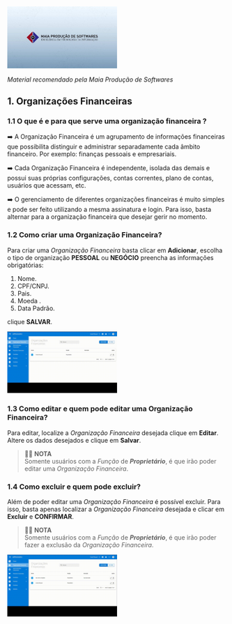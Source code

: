 <div>
 
<img src="./imagens/maia.jpg" width="50%"/>

<i>Material recomendado pela Maia Produção de Softwares</i>
</div>


## 1. Organizações Financeiras 

 ### 1.1 O que é e para que serve uma organização financeira ?


<p>➡️ A Organização Financeira é um agrupamento de informações financeiras que possibilita distinguir e administrar separadamente cada âmbito financeiro. Por exemplo: finanças pessoais e empresariais.

➡️ Cada Organização Financeira é independente, isolada das demais e possui suas próprias configurações, contas correntes, plano de contas, usuários que acessam, etc.

➡️ O gerenciamento de diferentes organizações financeiras é muito simples e pode ser feito utilizando a mesma assinatura e login. Para isso, basta alternar para a organização financeira que desejar gerir no momento.

 ### 1.2 Como criar uma Organização Financeira?
 Para criar uma _Organização Financeira_ basta clicar em **Adicionar**, escolha o tipo de organização **PESSOAL** ou **NEGÓCIO** preencha as informações obrigatórias: 
 1. Nome.
 2. CPF/CNPJ.
 3. Pais.
 4. Moeda .
 5. Data Padrão.

 
 clique **SALVAR**.

<img src="./gifs/adicionando%20organiza%C3%A7%C3%A3o%20financeira.gif" width="50%">

### 1.3 Como editar e quem pode editar uma Organização Financeira?

Para editar, localize a _Organização Financeira_ desejada clique em **Editar**. Altere os dados desejados e clique em **Salvar**.

 
> 👨‍🏫 **NOTA** <br>
Somente usuários com a _Função_ de _**Proprietário**_, é que irão poder editar uma _Organização Financeira_.

### 1.4  Como excluir e quem pode excluir?
Além de poder editar uma _Organização Financeira_ é possível excluir. Para isso, basta apenas localizar a _Organização Financeira_ desejada e clicar em **Excluir** e **CONFIRMAR**.

> 👨‍🏫 **NOTA** <br>
Somente usuários com a _Função_ de _**Proprietário**_, é que irão poder fazer a exclusão da _Organização Financeira_.

<img src="./gifs/editando%20e%20exluindo%20org.gif" width="50%">
